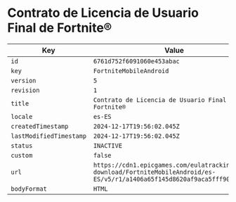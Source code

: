 # Contrato de Licencia de Usuario Final de Fortnite®

| Key | Value |
| --- | ----- |
| `id` | `6761d752f6091060e453abac` |
| `key` | `FortniteMobileAndroid` |
| `version` | `5` |
| `revision` | `1` |
| `title` | `Contrato de Licencia de Usuario Final de Fortnite®` |
| `locale` | `es-ES` |
| `createdTimestamp` | `2024-12-17T19:56:02.045Z` |
| `lastModifiedTimestamp` | `2024-12-17T19:56:02.045Z` |
| `status` | `INACTIVE` |
| `custom` | `false` |
| `url` | `https://cdn1.epicgames.com/eulatracking-download/FortniteMobileAndroid/es-ES/v5/r1/a1406a65f145d8620af9aca5fff90644.pdf` |
| `bodyFormat` | `HTML` |
